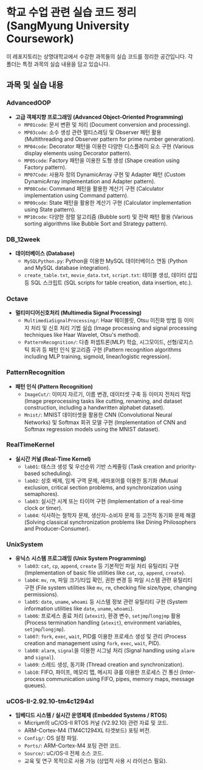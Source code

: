 # 학교 수업 관련 실습 코드 정리 (SangMyung University Coursework)

이 레포지토리는 상명대학교에서 수강한 과목들의 실습 코드를 정리한 공간입니다. 각 폴더는 특정 과목의 실습 내용을 담고 있습니다.

## 과목 및 실습 내용

### AdvancedOOP
- **고급 객체지향 프로그래밍 (Advanced Object-Oriented Programming)**
    - `MP01code`: 문서 변환 및 처리 (Document conversion and processing).
    - `MP03code`: 소수 생성 관련 멀티스레딩 및 Observer 패턴 활용 (Multithreading and Observer pattern for prime number generation).
    - `MP04code`: Decorator 패턴을 이용한 다양한 디스플레이 요소 구현 (Various display elements using Decorator pattern).
    - `MP05code`: Factory 패턴을 이용한 도형 생성 (Shape creation using Factory pattern).
    - `MP07Code`: 사용자 정의 DynamicArray 구현 및 Adapter 패턴 (Custom DynamicArray implementation and Adapter pattern).
    - `MP08Code`: Command 패턴을 활용한 계산기 구현 (Calculator implementation using Command pattern).
    - `MP09code`: State 패턴을 활용한 계산기 구현 (Calculator implementation using State pattern).
    - `MP10code`: 다양한 정렬 알고리즘 (Bubble sort) 및 전략 패턴 활용 (Various sorting algorithms like Bubble Sort and Strategy pattern).

### DB_12week
- **데이터베이스 (Database)**
    - `MySQLPython.py`: Python을 이용한 MySQL 데이터베이스 연동 (Python and MySQL database integration).
    - `create_table.txt`, `movie_data.txt`, `script.txt`: 테이블 생성, 데이터 삽입 등 SQL 스크립트 (SQL scripts for table creation, data insertion, etc.).

### Octave
- **멀티미디어신호처리 (Multimedia Signal Processing)**
    - `MultimediaSignalProcessing/`: Haar 웨이블릿, Otsu 이진화 방법 등 이미지 처리 및 신호 처리 기법 실습 (Image processing and signal processing techniques like Haar Wavelet, Otsu's method).
    - `PatternRecognition/`: 다층 퍼셉트론(MLP) 학습, 시그모이드, 선형/로지스틱 회귀 등 패턴 인식 알고리즘 구현 (Pattern recognition algorithms including MLP training, sigmoid, linear/logistic regression).

### PatternRecognition
- **패턴 인식 (Pattern Recognition)**
    - `ImageCut/`: 이미지 자르기, 이름 변경, 데이터셋 구축 등 이미지 전처리 작업 (Image preprocessing tasks like cutting, renaming, and dataset construction, including a handwritten alphabet dataset).
    - `Mnist/`: MNIST 데이터셋을 활용한 CNN (Convolutional Neural Networks) 및 Softmax 회귀 모델 구현 (Implementation of CNN and Softmax regression models using the MNIST dataset).

### RealTimeKernel
- **실시간 커널 (Real-Time Kernel)**
    - `lab01`: 태스크 생성 및 우선순위 기반 스케줄링 (Task creation and priority-based scheduling).
    - `lab02`: 상호 배제, 임계 구역 문제, 세마포어를 이용한 동기화 (Mutual exclusion, critical section problems, and synchronization using semaphores).
    - `lab03`: 실시간 시계 또는 타이머 구현 (Implementation of a real-time clock or timer).
    - `lab04`: 식사하는 철학자 문제, 생산자-소비자 문제 등 고전적 동기화 문제 해결 (Solving classical synchronization problems like Dining Philosophers and Producer-Consumer).

### UnixSystem
- **유닉스 시스템 프로그래밍 (Unix System Programming)**
    - `lab03`: `cat`, `cp`, `append`, `create` 등 기본적인 파일 처리 유틸리티 구현 (Implementation of basic file utilities like `cat`, `cp`, `append`, `create`).
    - `lab04`: `mv`, `rm`, 파일 크기/타입 확인, 권한 변경 등 파일 시스템 관련 유틸리티 구현 (File system utilities like `mv`, `rm`, checking file size/type, changing permissions).
    - `lab05`: `date`, `uname`, `whoami` 등 시스템 정보 관련 유틸리티 구현 (System information utilities like `date`, `uname`, `whoami`).
    - `lab06`: 프로세스 종료 처리 (`atexit`), 환경 변수, `setjmp`/`longjmp` 활용 (Process termination handling (`atexit`), environment variables, `setjmp`/`longjmp`).
    - `lab07`: `fork`, `exec`, `wait`, PID를 이용한 프로세스 생성 및 관리 (Process creation and management using `fork`, `exec`, `wait`, PID).
    - `lab08`: `alarm`, `signal`을 이용한 시그널 처리 (Signal handling using `alarm` and `signal`).
    - `lab09`: 스레드 생성, 동기화 (Thread creation and synchronization).
    - `lab10`: FIFO, 파이프, 메모리 맵, 메시지 큐를 이용한 프로세스 간 통신 (Inter-process communication using FIFO, pipes, memory maps, message queues).

### uCOS-II-2.92.10-tm4c1294xl
- **임베디드 시스템 / 실시간 운영체제 (Embedded Systems / RTOS)**
    - Micriµm의 uC/OS-II RTOS 커널 (V2.92.10) 관련 자료 및 코드.
    - ARM-Cortex-M4 (TM4C1294XL 타겟보드) 포팅 버전.
    - `Config/`: OS 설정 파일.
    - `Ports/`: ARM-Cortex-M4 포팅 관련 코드.
    - `Source/`: uC/OS-II 전체 소스 코드.
    - 교육 및 연구 목적으로 사용 가능 (상업적 사용 시 라이선스 필요).
